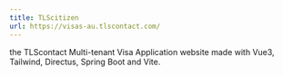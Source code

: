 ```yaml
---
title: TLScitizen
url: https://visas-au.tlscontact.com/
---
```


the TLScontact Multi-tenant Visa Application website made with Vue3, Tailwind, Directus, Spring Boot and Vite.
